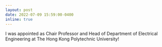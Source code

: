 ```yaml
---
layout: post
date: 2022-07-09 15:59:00-0400
inline: true
---
```


I was appointed as Chair Professor and Head of Department of Electrical Engineering at The Hong Kong Polytechnic University!
